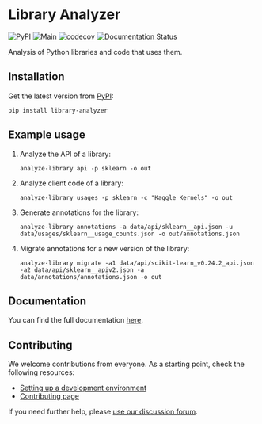 # Library Analyzer

[![PyPI](https://img.shields.io/pypi/v/library-analyzer)](https://pypi.org/project/library-analyzer)
[![Main](https://github.com/Safe-DS/Library-Analyzer/actions/workflows/main.yml/badge.svg)](https://github.com/Safe-DS/Library-Analyzer/actions/workflows/main.yml)
[![codecov](https://codecov.io/gh/Safe-DS/Library-Analyzer/branch/main/graph/badge.svg?token=UyCUY59HKM)](https://codecov.io/gh/Safe-DS/Library-Analyzer)
[![Documentation Status](https://readthedocs.org/projects/library-analyzer/badge/?version=stable)](https://library-analyzer.safeds.com)

Analysis of Python libraries and code that uses them.

## Installation

Get the latest version from [PyPI](https://pypi.org/project/library-analyzer):

```shell
pip install library-analyzer
```

## Example usage

1. Analyze the API of a library:
    ```shell
    analyze-library api -p sklearn -o out
    ```
2. Analyze client code of a library:
    ```shell
    analyze-library usages -p sklearn -c "Kaggle Kernels" -o out
    ```
3. Generate annotations for the library:
    ```shell
    analyze-library annotations -a data/api/sklearn__api.json -u data/usages/sklearn__usage_counts.json -o out/annotations.json
    ```
4. Migrate annotations for a new version of the library:
    ```shell
    analyze-library migrate -a1 data/api/scikit-learn_v0.24.2_api.json -a2 data/api/sklearn__apiv2.json -a data/annotations/annotations.json -o out
    ```

## Documentation

You can find the full documentation [here](https://library-analyzer.safeds.com).

## Contributing

We welcome contributions from everyone. As a starting point, check the following resources:

* [Setting up a development environment](https://library-analyzer.safeds.com/en/latest/development/environment/)
* [Contributing page](https://github.com/Safe-DS/Library-Analyzer/contribute)

If you need further help, please [use our discussion forum][forum].

[forum]: https://github.com/orgs/Safe-DS/discussions
